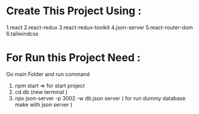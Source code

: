  

#  Create This Project Using :
1.react
2.react-redux
3.react-redux-toolkit
4.json-server
5.react-router-dom
6.tailwindcss

# For Run this Project Need : 
Go main Folder and run command 

1. npm start => for start project
2. cd db (new terminal )
3. npx json-server -p 3002 -w db.json server  ( for run dummy database make with json server )




